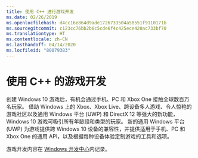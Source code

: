 ```yaml
---
title: 使用 C++ 进行游戏开发
ms.date: 02/26/2019
ms.openlocfilehash: d4cc16e864d9ade1726733504a58551f9110171b
ms.sourcegitcommit: c123cc76bb2b6c5cde6f4c425ece420ac733bf70
ms.translationtype: HT
ms.contentlocale: zh-CN
ms.lasthandoff: 04/14/2020
ms.locfileid: "80079383"
---
```

# <a name="game-development-with-c"></a>使用 C++ 的游戏开发

创建 Windows 10 游戏后，有机会通过手机、PC 和 Xbox One 接触全球数百万名玩家。 借助 Windows 上的 Xbox、Xbox Live、跨设备多人游戏、令人惊艳的游戏社区以及通用 Windows 平台 (UWP) 和 DirectX 12 等强大的新功能，Windows 10 游戏可吸引所有年龄段和类型的玩家。 新的通用 Windows 平台 (UWP) 为游戏提供跨 Windows 10 设备的兼容性，并提供适用于手机、PC 和 Xbox One 的通用 API，以及根据每种设备体验定制游戏的工具和选项。

游戏开发内容在 [Windows 开发中心](https://docs.microsoft.com/windows/uwp/gaming/getting-started)内记录。
